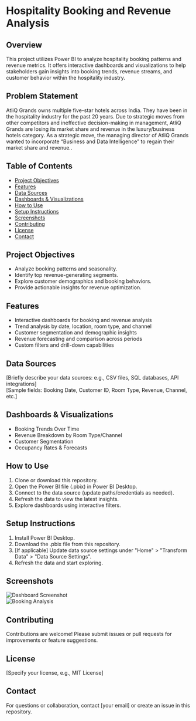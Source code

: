 # Hospitality Booking and Revenue Analysis

## Overview
This project utilizes Power BI to analyze hospitality booking patterns and revenue metrics. It offers interactive dashboards and visualizations to help stakeholders gain insights into booking trends, revenue streams, and customer behavior within the hospitality industry.

## Problem Statement
AtliQ Grands owns multiple five-star hotels across India. They have been in the hospitality industry for the past 20 years. Due to strategic moves from other competitors and ineffective decision-making in management, AtliQ Grands are losing its market share and revenue in the luxury/business hotels category. As a strategic move, the managing director of AtliQ Grands wanted to incorporate “Business and Data Intelligence” to regain their market share and revenue..


## Table of Contents
- [Project Objectives](#project-objectives)
- [Features](#features)
- [Data Sources](#data-sources)
- [Dashboards & Visualizations](#dashboards--visualizations)
- [How to Use](#how-to-use)
- [Setup Instructions](#setup-instructions)
- [Screenshots](#screenshots)
- [Contributing](#contributing)
- [License](#license)
- [Contact](#contact)

## Project Objectives
- Analyze booking patterns and seasonality.
- Identify top revenue-generating segments.
- Explore customer demographics and booking behaviors.
- Provide actionable insights for revenue optimization.

## Features
- Interactive dashboards for booking and revenue analysis
- Trend analysis by date, location, room type, and channel
- Customer segmentation and demographic insights
- Revenue forecasting and comparison across periods
- Custom filters and drill-down capabilities

## Data Sources
[Briefly describe your data sources: e.g., CSV files, SQL databases, API integrations]  
[Sample fields: Booking Date, Customer ID, Room Type, Revenue, Channel, etc.]

## Dashboards & Visualizations
- Booking Trends Over Time
- Revenue Breakdown by Room Type/Channel
- Customer Segmentation
- Occupancy Rates & Forecasts

## How to Use
1. Clone or download this repository.
2. Open the Power BI file (.pbix) in Power BI Desktop.
3. Connect to the data source (update paths/credentials as needed).
4. Refresh the data to view the latest insights.
5. Explore dashboards using interactive filters.

## Setup Instructions
1. Install Power BI Desktop.
2. Download the .pbix file from this repository.
3. [If applicable] Update data source settings under "Home" > "Transform Data" > "Data Source Settings".
4. Refresh the data and start exploring.

## Screenshots
![Dashboard Screenshot](path/to/screenshot1.png)  
![Booking Analysis](path/to/screenshot2.png)

## Contributing
Contributions are welcome! Please submit issues or pull requests for improvements or feature suggestions.

## License
[Specify your license, e.g., MIT License]

## Contact
For questions or collaboration, contact [your email] or create an issue in this repository.
